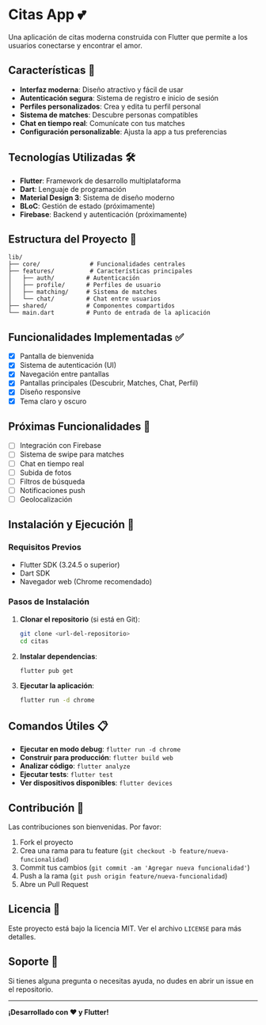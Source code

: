 # Citas App 💕

Una aplicación de citas moderna construida con Flutter que permite a los usuarios conectarse y encontrar el amor.

## Características 🌟

- **Interfaz moderna**: Diseño atractivo y fácil de usar
- **Autenticación segura**: Sistema de registro e inicio de sesión
- **Perfiles personalizados**: Crea y edita tu perfil personal
- **Sistema de matches**: Descubre personas compatibles
- **Chat en tiempo real**: Comunícate con tus matches
- **Configuración personalizable**: Ajusta la app a tus preferencias

## Tecnologías Utilizadas 🛠️

- **Flutter**: Framework de desarrollo multiplataforma
- **Dart**: Lenguaje de programación
- **Material Design 3**: Sistema de diseño moderno
- **BLoC**: Gestión de estado (próximamente)
- **Firebase**: Backend y autenticación (próximamente)

## Estructura del Proyecto 📁

```
lib/
├── core/              # Funcionalidades centrales
├── features/          # Características principales
│   ├── auth/         # Autenticación
│   ├── profile/      # Perfiles de usuario
│   ├── matching/     # Sistema de matches
│   └── chat/         # Chat entre usuarios
├── shared/           # Componentes compartidos
└── main.dart         # Punto de entrada de la aplicación
```

## Funcionalidades Implementadas ✅

- [x] Pantalla de bienvenida
- [x] Sistema de autenticación (UI)
- [x] Navegación entre pantallas
- [x] Pantallas principales (Descubrir, Matches, Chat, Perfil)
- [x] Diseño responsive
- [x] Tema claro y oscuro

## Próximas Funcionalidades 🚀

- [ ] Integración con Firebase
- [ ] Sistema de swipe para matches
- [ ] Chat en tiempo real
- [ ] Subida de fotos
- [ ] Filtros de búsqueda
- [ ] Notificaciones push
- [ ] Geolocalización

## Instalación y Ejecución 🚀

### Requisitos Previos

- Flutter SDK (3.24.5 o superior)
- Dart SDK
- Navegador web (Chrome recomendado)

### Pasos de Instalación

1. **Clonar el repositorio** (si está en Git):
   ```bash
   git clone <url-del-repositorio>
   cd citas
   ```

2. **Instalar dependencias**:
   ```bash
   flutter pub get
   ```

3. **Ejecutar la aplicación**:
   ```bash
   flutter run -d chrome
   ```

## Comandos Útiles 📋

- **Ejecutar en modo debug**: `flutter run -d chrome`
- **Construir para producción**: `flutter build web`
- **Analizar código**: `flutter analyze`
- **Ejecutar tests**: `flutter test`
- **Ver dispositivos disponibles**: `flutter devices`

## Contribución 🤝

Las contribuciones son bienvenidas. Por favor:

1. Fork el proyecto
2. Crea una rama para tu feature (`git checkout -b feature/nueva-funcionalidad`)
3. Commit tus cambios (`git commit -am 'Agregar nueva funcionalidad'`)
4. Push a la rama (`git push origin feature/nueva-funcionalidad`)
5. Abre un Pull Request

## Licencia 📄

Este proyecto está bajo la licencia MIT. Ver el archivo `LICENSE` para más detalles.

## Soporte 💬

Si tienes alguna pregunta o necesitas ayuda, no dudes en abrir un issue en el repositorio.

---

**¡Desarrollado con ❤️ y Flutter!**
